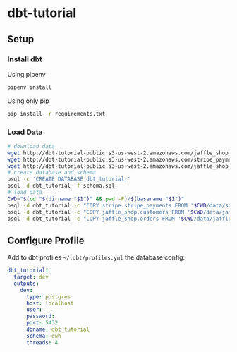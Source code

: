 # dbt-tutorial

## Setup

### Install dbt

Using pipenv

```bash
pipenv install
```

Using only pip

```bash
pip install -r requirements.txt
```

### Load Data

```bash
# download data
wget http://dbt-tutorial-public.s3-us-west-2.amazonaws.com/jaffle_shop_orders.csv -P data/
wget http://dbt-tutorial-public.s3-us-west-2.amazonaws.com/stripe_payments.csv -P data/
wget http://dbt-tutorial-public.s3-us-west-2.amazonaws.com/jaffle_shop_customers.csv -P data/
# create database and schema
psql -c 'CREATE DATABASE dbt_tutorial;'
psql -d dbt_tutorial -f schema.sql
# load data
CWD="$(cd "$(dirname "$1")" && pwd -P)/$(basename "$1")"
psql -d dbt_tutorial -c "COPY stripe.stripe_payments FROM '$CWD/data/stripe_payments.csv' DELIMITER ',' CSV HEADER"
psql -d dbt_tutorial -c "COPY jaffle_shop.customers FROM '$CWD/data/jaffle_shop_customers.csv' DELIMITER ',' CSV HEADER"
psql -d dbt_tutorial -c "COPY jaffle_shop.orders FROM '$CWD/data/jaffle_shop_orders.csv' DELIMITER ',' CSV HEADER"
```

## Configure Profile

Add to dbt profiles `~/.dbt/profiles.yml` the database config:

```yaml
dbt_tutorial:
  target: dev
  outputs:
    dev:
      type: postgres
      host: localhost
      user: 
      password: 
      port: 5432
      dbname: dbt_tutorial
      schema: dwh
      threads: 4
```